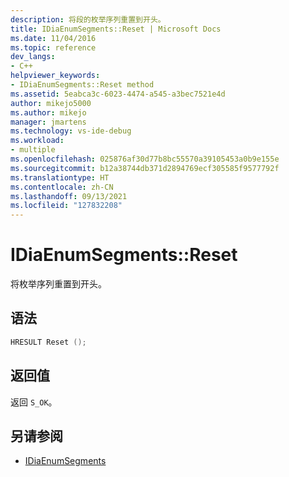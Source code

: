 ```yaml
---
description: 将段的枚举序列重置到开头。
title: IDiaEnumSegments::Reset | Microsoft Docs
ms.date: 11/04/2016
ms.topic: reference
dev_langs:
- C++
helpviewer_keywords:
- IDiaEnumSegments::Reset method
ms.assetid: 5eabca3c-6023-4474-a545-a3bec7521e4d
author: mikejo5000
ms.author: mikejo
manager: jmartens
ms.technology: vs-ide-debug
ms.workload:
- multiple
ms.openlocfilehash: 025876af30d77b8bc55570a39105453a0b9e155e
ms.sourcegitcommit: b12a38744db371d2894769ecf305585f9577792f
ms.translationtype: HT
ms.contentlocale: zh-CN
ms.lasthandoff: 09/13/2021
ms.locfileid: "127832208"
---
```

# <a name="idiaenumsegmentsreset"></a>IDiaEnumSegments::Reset
将枚举序列重置到开头。

## <a name="syntax"></a>语法

```C++
HRESULT Reset ();
```

## <a name="return-value"></a>返回值
 返回 `S_OK`。

## <a name="see-also"></a>另请参阅
- [IDiaEnumSegments](../../debugger/debug-interface-access/idiaenumsegments.md)
